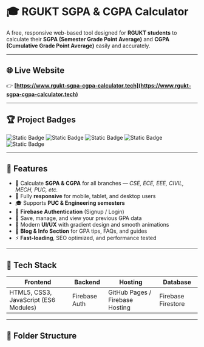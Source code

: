 # 🎓 RGUKT SGPA & CGPA Calculator

A free, responsive web-based tool designed for **RGUKT students** to calculate their **SGPA (Semester Grade Point Average)** and **CGPA (Cumulative Grade Point Average)** easily and accurately.

---

## 🌐 Live Website
👉 **[https://www.rgukt-sgpa-cgpa-calculator.tech](https://www.rgukt-sgpa-cgpa-calculator.tech)**

---

## 🏆 Project Badges

![Static Badge](https://img.shields.io/badge/Made%20with-Firebase-orange?logo=firebase)
![Static Badge](https://img.shields.io/badge/Frontend-HTML%20%7C%20CSS%20%7C%20JS-blue)
![Static Badge](https://img.shields.io/badge/Status-Live%20on%20Web-green)
![Static Badge](https://img.shields.io/badge/License-MIT-lightgrey)
![Static Badge](https://img.shields.io/badge/Mobile-Friendly-success?logo=android)

---

## 🚀 Features

- 🧮 Calculate **SGPA & CGPA** for all branches — *CSE, ECE, EEE, CIVIL, MECH, PUC, etc.*
- 📱 Fully **responsive** for mobile, tablet, and desktop users
- 🎓 Supports **PUC & Engineering semesters**
- 🔐 **Firebase Authentication** (Signup / Login)
- 💾 Save, manage, and view your previous GPA data
- 🌙 Modern **UI/UX** with gradient design and smooth animations
- 📰 **Blog & Info Section** for GPA tips, FAQs, and guides
- ⚡ **Fast-loading**, SEO optimized, and performance tested

---

## 🧩 Tech Stack

| Frontend | Backend | Hosting | Database |
|-----------|----------|----------|-----------|
| HTML5, CSS3, JavaScript (ES6 Modules) | Firebase Auth | GitHub Pages / Firebase Hosting | Firebase Firestore |

---

## 📂 Folder Structure

